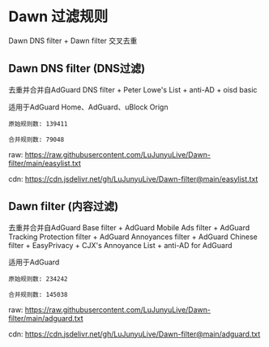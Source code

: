 # Dawn 过滤规则

Dawn DNS filter + Dawn filter 交叉去重



## Dawn DNS filter (DNS过滤)

去重并合并自AdGuard DNS filter + Peter Lowe's List + anti-AD + oisd basic

适用于AdGuard Home、AdGuard、uBlock Orign

`原始规则数: 139411`

`合并规则数: 79048`



raw: https://raw.githubusercontent.com/LuJunyuLive/Dawn-filter/main/easylist.txt

cdn: https://cdn.jsdelivr.net/gh/LuJunyuLive/Dawn-filter@main/easylist.txt



## Dawn filter (内容过滤)

去重并合并自AdGuard Base filter + AdGuard Mobile Ads filter + AdGuard Tracking Protection filter + AdGuard Annoyances filter + AdGuard Chinese filter + EasyPrivacy + CJX's Annoyance List + anti-AD for AdGuard

适用于AdGuard

`原始规则数: 234242`

`合并规则数: 145038`



raw: https://raw.githubusercontent.com/LuJunyuLive/Dawn-filter/main/adguard.txt

cdn: https://cdn.jsdelivr.net/gh/LuJunyuLive/Dawn-filter@main/adguard.txt



